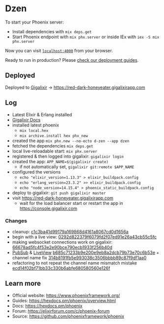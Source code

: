 # Dzen

To start your Phoenix server:

* Install dependencies with `mix deps.get`
* Start Phoenix endpoint with `mix phx.server` or inside IEx with `iex -S mix phx.server`

Now you can visit [`localhost:4000`](http://localhost:4000) from your browser.

Ready to run in production? Please [check our deployment guides](https://hexdocs.pm/phoenix/deployment.html).

## Deployed

Deployed to [Gigalixir](https://gigalixir.com) &rarr; https://red-dark-honeyeater.gigalixirapp.com

## Log

* Latest Elixir & Erlang installed
* [Gigalixir Docs](https://gigalixir.readthedocs.io/en/latest/getting-started-guide.html)
* installed latest phoenix
  * `mix local.hex`
  * `mix archive.install hex phx_new`
* created the app `mix phx.new --no-ecto d-zen --app dzen`
* fetched the dependencies `mix deps.get`
* local live-reloadable start: `mix phx.server`
* registered & then logged into gigalixir: `gigalixir login`
* created the app: `APP_NAME=$(gigalixir create)`
  * if not automatically set, `gigalixir git:remote $APP_NAME`
* configured the versions
  * `echo "elixir_version=1.13.3" > elixir_buildpack.config`
  * `echo "erlang_version=23.3.2" >> elixir_buildpack.config`
  * `echo "node_version=14.15.4" > phoenix_static_buildpack.config`
* deploy to gigalixir: `git push gigalixir master`
* visit https://red-dark-honeyeater.gigalixirapp.com
  * wait for the load balancer start or restart the app in https://console.gigalixir.com

### Changes

- cleanup: [c1c3ba41d99179a169868d4161a8067cd0d1656a](https://github.com/d-led/d-zen/commit/c1c3ba41d99179a169868d4161a8067cd0d1656a)
- begin with a live view: [0292d822379f6079fd2f07ed91e26a43cb55c5fc](https://github.com/d-led/d-zen/commit/0292d822379f6079fd2f07ed91e26a43cb55c5fc)
- making websocket connections work on gigalixir: [66678ad5fc4f53e2e90bce790ecb1933f256b40d](https://github.com/d-led/d-zen/commit/66678ad5fc4f53e2e90bce790ecb1933f256b40d)
- [PubSub](https://hexdocs.pm/phoenix_pubsub/Phoenix.PubSub.html) & [LiveView](https://hexdocs.pm/phoenix_live_view/Phoenix.LiveView.html) [b685c71233b9e200e9eb8a2dcb79b73e70c6b53e](https://github.com/d-led/d-zen/commit/b685c71233b9e200e9eb8a2dcb79b73e70c6b53e) + channel name fix [314b8191fb5e993038c3506bbbb89c87f9df1aa0](https://github.com/d-led/d-zen/commit/314b8191fb5e993038c3506bbbb89c87f9df1aa0)
- refactoring to not repeat the channel name mismatch mistake [ecd14f02bf71bb33c330b6abfe680580560e126f](https://github.com/d-led/d-zen/commit/ecd14f02bf71bb33c330b6abfe680580560e126f)

## Learn more

* Official website: https://www.phoenixframework.org/
* Guides: https://hexdocs.pm/phoenix/overview.html
* Docs: https://hexdocs.pm/phoenix
* Forum: https://elixirforum.com/c/phoenix-forum
* Source: https://github.com/phoenixframework/phoenix
